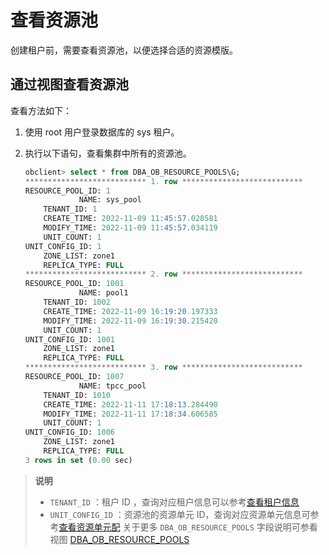 # 查看资源池

创建租户前，需要查看资源池，以便选择合适的资源模版。

## 通过视图查看资源池

查看方法如下：

1. 使用 root 用户登录数据库的 sys 租户。
2. 执行以下语句，查看集群中所有的资源池。

    ```sql
    obclient> select * from DBA_OB_RESOURCE_POOLS\G;
    *************************** 1. row ***************************
    RESOURCE_POOL_ID: 1
                NAME: sys_pool
        TENANT_ID: 1
        CREATE_TIME: 2022-11-09 11:45:57.028581
        MODIFY_TIME: 2022-11-09 11:45:57.034119
        UNIT_COUNT: 1
    UNIT_CONFIG_ID: 1
        ZONE_LIST: zone1
        REPLICA_TYPE: FULL
    *************************** 2. row ***************************
    RESOURCE_POOL_ID: 1001
                NAME: pool1
        TENANT_ID: 1002
        CREATE_TIME: 2022-11-09 16:19:20.197333
        MODIFY_TIME: 2022-11-09 16:19:30.215420
        UNIT_COUNT: 1
    UNIT_CONFIG_ID: 1001
        ZONE_LIST: zone1
        REPLICA_TYPE: FULL
    *************************** 3. row ***************************
    RESOURCE_POOL_ID: 1007
                NAME: tpcc_pool
        TENANT_ID: 1010
        CREATE_TIME: 2022-11-11 17:18:13.284490
        MODIFY_TIME: 2022-11-11 17:18:34.606585
        UNIT_COUNT: 1
    UNIT_CONFIG_ID: 1006
        ZONE_LIST: zone1
        REPLICA_TYPE: FULL
    3 rows in set (0.00 sec)
    ```
> **说明**
>
> * `TENANT_ID` ：租户 ID ，查询对应租户信息可以参考[查看租户信息](../../4.manage-tenants-1/4.manage-tenants-2/1.view-tenant-information.md)
> * `UNIT_CONFIG_ID` ：资源池的资源单元 ID，查询对应资源单元信息可参考[查看资源单元配](../3.manage-resource-units/1.view-resource-unit-configuration.md)
关于更多 `DBA_OB_RESOURCE_POOLS` 字段说明可参看视图 [DBA_OB_RESOURCE_POOLS](../../../../7.reference/3.system-views/2.dictionary-view-5/47.oceanbase-dba_ob_resource_pools.md)
